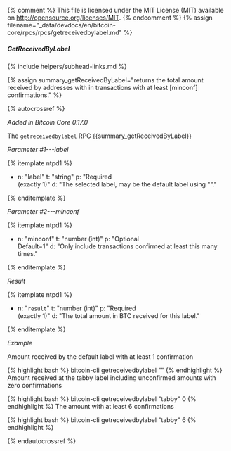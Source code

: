{% comment %}
This file is licensed under the MIT License (MIT) available on
http://opensource.org/licenses/MIT.
{% endcomment %}
{% assign filename="_data/devdocs/en/bitcoin-core/rpcs/rpcs/getreceivedbylabel.md" %}

##### GetReceivedByLabel
{% include helpers/subhead-links.md %}

{% assign summary_getReceivedByLabel="returns the total amount received by addresses with <label> in transactions with at least [minconf] confirmations." %}

{% autocrossref %}

*Added in Bitcoin Core 0.17.0*

The `getreceivedbylabel` RPC {{summary_getReceivedByLabel}}

*Parameter #1---label*

{% itemplate ntpd1 %}
- n: "label"
  t: "string"
  p: "Required<br>(exactly 1)"
  d: "The selected label, may be the default label using \"\"."

{% enditemplate %}

*Parameter #2---minconf*

{% itemplate ntpd1 %}
- n: "minconf"
  t: "number (int)"
  p: "Optional<br>Default=1"
  d: "Only include transactions confirmed at least this many times."

{% enditemplate %}

*Result*

{% itemplate ntpd1 %}
- n: "`result`"
  t: "number (int)"
  p: "Required<br>(exactly 1)"
  d: "The total amount in BTC received for this label."

{% enditemplate %}

*Example*

Amount received by the default label with at least 1 confirmation

{% highlight bash %}
bitcoin-cli getreceivedbylabel ""
{% endhighlight %}
Amount received at the tabby label including unconfirmed amounts with zero confirmations

{% highlight bash %}
bitcoin-cli getreceivedbylabel "tabby" 0
{% endhighlight %}
The amount with at least 6 confirmations

{% highlight bash %}
bitcoin-cli getreceivedbylabel "tabby" 6
{% endhighlight %}

{% endautocrossref %}
